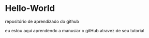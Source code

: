 # Hello-World
repositório de aprendizado do github

eu estou aqui aprendendo a manusiar o gitHub atravez de seu tutorial
